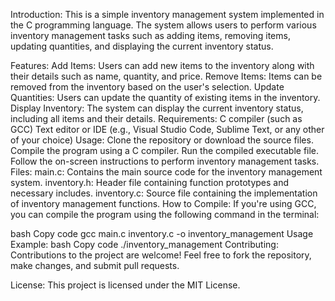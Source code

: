 Introduction:
This is a simple inventory management system implemented in the C programming language. The system allows users to perform various inventory management tasks such as adding items, removing items, updating quantities, and displaying the current inventory status.

Features:
Add Items: Users can add new items to the inventory along with their details such as name, quantity, and price.
Remove Items: Items can be removed from the inventory based on the user's selection.
Update Quantities: Users can update the quantity of existing items in the inventory.
Display Inventory: The system can display the current inventory status, including all items and their details.
Requirements:
C compiler (such as GCC)
Text editor or IDE (e.g., Visual Studio Code, Sublime Text, or any other of your choice)
Usage:
Clone the repository or download the source files.
Compile the program using a C compiler.
Run the compiled executable file.
Follow the on-screen instructions to perform inventory management tasks.
Files:
main.c: Contains the main source code for the inventory management system.
inventory.h: Header file containing function prototypes and necessary includes.
inventory.c: Source file containing the implementation of inventory management functions.
How to Compile:
If you're using GCC, you can compile the program using the following command in the terminal:

bash
Copy code
gcc main.c inventory.c -o inventory_management
Usage Example:
bash
Copy code
./inventory_management
Contributing:
Contributions to the project are welcome! Feel free to fork the repository, make changes, and submit pull requests.

License:
This project is licensed under the MIT License.
